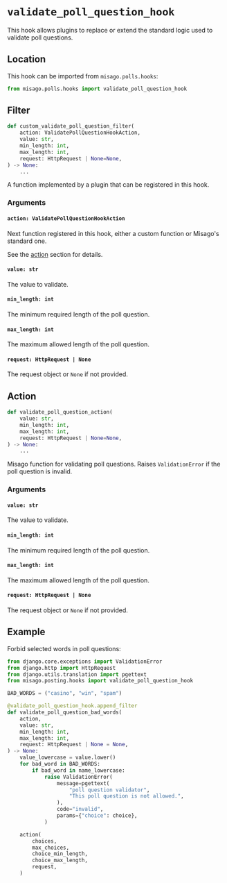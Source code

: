 # `validate_poll_question_hook`

This hook allows plugins to replace or extend the standard logic used to validate poll questions.


## Location

This hook can be imported from `misago.polls.hooks`:

```python
from misago.polls.hooks import validate_poll_question_hook
```


## Filter

```python
def custom_validate_poll_question_filter(
    action: ValidatePollQuestionHookAction,
    value: str,
    min_length: int,
    max_length: int,
    request: HttpRequest | None=None,
) -> None:
    ...
```

A function implemented by a plugin that can be registered in this hook.


### Arguments

#### `action: ValidatePollQuestionHookAction`

Next function registered in this hook, either a custom function or Misago's standard one.

See the [action](#action) section for details.


#### `value: str`

The value to validate.


#### `min_length: int`

The minimum required length of the poll question.


#### `max_length: int`

The maximum allowed length of the poll question.


#### `request: HttpRequest | None`

The request object or `None` if not provided.


## Action

```python
def validate_poll_question_action(
    value: str,
    min_length: int,
    max_length: int,
    request: HttpRequest | None=None,
) -> None:
    ...
```

Misago function for validating poll questions. Raises `ValidationError` if the poll question is invalid.


### Arguments

#### `value: str`

The value to validate.


#### `min_length: int`

The minimum required length of the poll question.


#### `max_length: int`

The maximum allowed length of the poll question.


#### `request: HttpRequest | None`

The request object or `None` if not provided.


## Example

Forbid selected words in poll questions:

```python
from django.core.exceptions import ValidationError
from django.http import HttpRequest
from django.utils.translation import pgettext
from misago.posting.hooks import validate_poll_question_hook

BAD_WORDS = ("casino", "win", "spam")

@validate_poll_question_hook.append_filter
def validate_poll_question_bad_words(
    action,
    value: str,
    min_length: int,
    max_length: int,
    request: HttpRequest | None = None,
) -> None:
    value_lowercase = value.lower()
    for bad_word in BAD_WORDS:
        if bad_word in name_lowercase:
            raise ValidationError(
                message=pgettext(
                    "poll question validator",
                    "This poll question is not allowed.",
                ),
                code="invalid",
                params={"choice": choice},
            )

    action(
        choices,
        max_choices,
        choice_min_length,
        choice_max_length,
        request,
    )
```